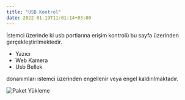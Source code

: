 ```yaml
---
title: "USB Kontrol"
date: 2022-01-19T11:01:14+03:00
---
```


İstemci üzerinde ki usb portlarına erişim kontrolü bu sayfa üzerinden gerçekleştirilmektedir.

- Yazıcı
- Web Kamera
- Usb Bellek

donanımları istemci üzerinden  engellenir veya engel kaldırılmaktadır.


 ![Paket Yükleme](/client/usb.gif#center-picture)